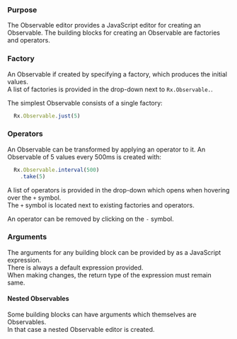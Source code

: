 ### Purpose
The Observable editor provides a JavaScript editor for creating an Observable.
The building blocks for creating an Observable are factories and operators.

### Factory
An Observable if created by specifying a factory, which produces the initial values.  
A list of factories is provided in the drop-down next to `Rx.Observable.`.

The simplest Observable consists of a single factory:
```js
  Rx.Observable.just(5)
```

### Operators
An Observable can be transformed by applying an operator to it.
An Observable of 5 values every 500ms is created with:
```js
  Rx.Observable.interval(500)
    .take(5)
```

A list of operators is provided in the drop-down which opens when hovering over the `+` symbol.  
The `+` symbol is located next to existing factories and operators.  

An operator can be removed by clicking on the `-` symbol.

### Arguments

The arguments for any building block can be provided by as a JavaScript expression.  
There is always a default expression provided.  
When making changes, the return type of the expression must remain same.

#### Nested Observables

Some building blocks can have arguments which themselves are Observables.  
In that case a nested Observable editor is created.  
